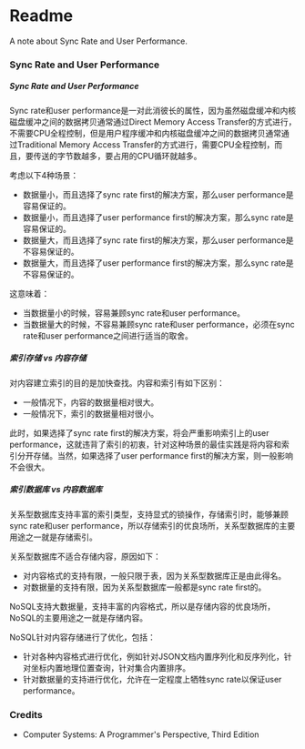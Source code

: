 # Readme
A note about Sync Rate and User Performance.

### Sync Rate and User Performance

##### Sync Rate and User Performance

Sync rate和user performance是一对此消彼长的属性，因为虽然磁盘缓冲和内核磁盘缓冲之间的数据拷贝通常通过Direct Memory Access Transfer的方式进行，不需要CPU全程控制，但是用户程序缓冲和内核磁盘缓冲之间的数据拷贝通常通过Traditional Memory Access Transfer的方式进行，需要CPU全程控制，而且，要传送的字节数越多，要占用的CPU循环就越多。

考虑以下4种场景：
- 数据量小，而且选择了sync rate first的解决方案，那么user performance是容易保证的。
- 数据量小，而且选择了user performance first的解决方案，那么sync rate是容易保证的。
- 数据量大，而且选择了sync rate first的解决方案，那么user performance是不容易保证的。
- 数据量大，而且选择了user performance first的解决方案，那么sync rate是不容易保证的。

这意味着：
- 当数据量小的时候，容易兼顾sync rate和user performance。
- 当数据量大的时候，不容易兼顾sync rate和user performance，必须在sync rate和user performance之间进行适当的取舍。

##### 索引存储 vs 内容存储

对内容建立索引的目的是加快查找。内容和索引有如下区别：
- 一般情况下，内容的数据量相对很大。
- 一般情况下，索引的数据量相对很小。

此时，如果选择了sync rate first的解决方案，将会严重影响索引上的user performance，这就违背了索引的初衷，针对这种场景的最佳实践是将内容和索引分开存储。当然，如果选择了user performance first的解决方案，则一般影响不会很大。

##### 索引数据库 vs 内容数据库

关系型数据库支持丰富的索引类型，支持显式的锁操作，存储索引时，能够兼顾sync rate和user performance，所以存储索引的优良场所，关系型数据库的主要用途之一就是存储索引。

关系型数据库不适合存储内容，原因如下：
- 对内容格式的支持有限，一般只限于表，因为关系型数据库正是由此得名。
- 对数据量的支持有限，因为关系型数据库一般都是sync rate first的。

NoSQL支持大数据量，支持丰富的内容格式，所以是存储内容的优良场所，NoSQL的主要用途之一就是存储内容。

NoSQL针对内容存储进行了优化，包括：
- 针对各种内容格式进行优化，例如针对JSON文档内置序列化和反序列化，针对坐标内置地理位置查询，针对集合内置排序。
- 针对数据量的支持进行优化，允许在一定程度上牺牲sync rate以保证user performance。

### Credits
- Computer Systems: A Programmer's Perspective, Third Edition
